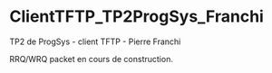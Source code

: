 # ClientTFTP_TP2ProgSys_Franchi
TP2 de ProgSys  - client TFTP - Pierre Franchi

RRQ/WRQ packet en cours de construction.
